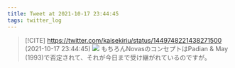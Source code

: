 ```yaml
---
title: Tweet at 2021-10-17 23:44:45
tags: twitter_log
---
```


> [!CITE] https://twitter.com/kaisekiriu/status/1449748221438271500 (2021-10-17 23:44:45)
> ![](https://twitter.com/kaisekiriu/status/1449748221438271500)
> もちろんNovasのコンセプトはPadian &amp; May (1993)で否定されて、それが今日まで受け継がれているのですが。
